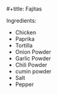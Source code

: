 #+title: Fajitas

Ingredients:
- Chicken
- Paprika
- Tortilla
- Onion Powder
- Garlic Powder
- Chili Powder
- cumin powder
- Salt
- Pepper
